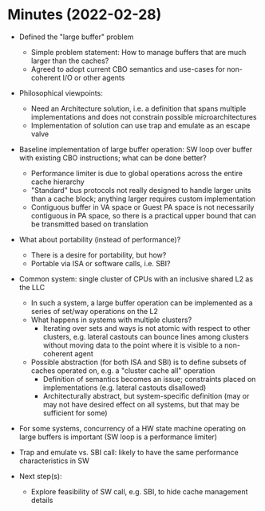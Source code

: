 # Minutes (2022-02-28)

- Defined the "large buffer" problem
  - Simple problem statement: How to manage buffers that are much larger than the caches?
  - Agreed to adopt current CBO semantics and use-cases for non-coherent I/O or other agents

- Philosophical viewpoints:
  - Need an Architecture solution, i.e. a definition that spans multiple implementations and does not constrain possible microarchitectures
  - Implementation of solution can use trap and emulate as an escape valve

- Baseline implementation of large buffer operation: SW loop over buffer with existing CBO instructions; what can be done better?
  - Performance limiter is due to global operations across the entire cache hierarchy
  - "Standard" bus protocols not really designed to handle larger units than a cache block; anything larger requires custom implementation
  - Contiguous buffer in VA space or Guest PA space is not necessarily contiguous in PA space, so there is a practical upper bound that can be transmitted based on translation

- What about portability (instead of performance)?
  - There is a desire for portability, but how?
  - Portable via ISA or software calls, i.e. SBI?

- Common system: single cluster of CPUs with an inclusive shared L2 as the LLC
  - In such a system, a large buffer operation can be implemented as a series of set/way operations on the L2
  - What happens in systems with multiple clusters?
    - Iterating over sets and ways is not atomic with respect to other clusters, e.g. lateral castouts can bounce lines among clusters without moving data to the point where it is visible to a non-coherent agent
  - Possible abstraction (for both ISA and SBI) is to define subsets of caches operated on, e.g. a "cluster cache all" operation
    - Definition of semantics becomes an issue; constraints placed on implementations (e.g. lateral castouts disallowed)
    - Architecturally abstract, but system-specific definition (may or may not have desired effect on all systems, but that may be sufficient for some)

- For some systems, concurrency of a HW state machine operating on large buffers is important (SW loop is a performance limiter)

- Trap and emulate vs. SBI call: likely to have the same performance characteristics in SW

- Next step(s):
  - Explore feasibility of SW call, e.g. SBI, to hide cache management details
